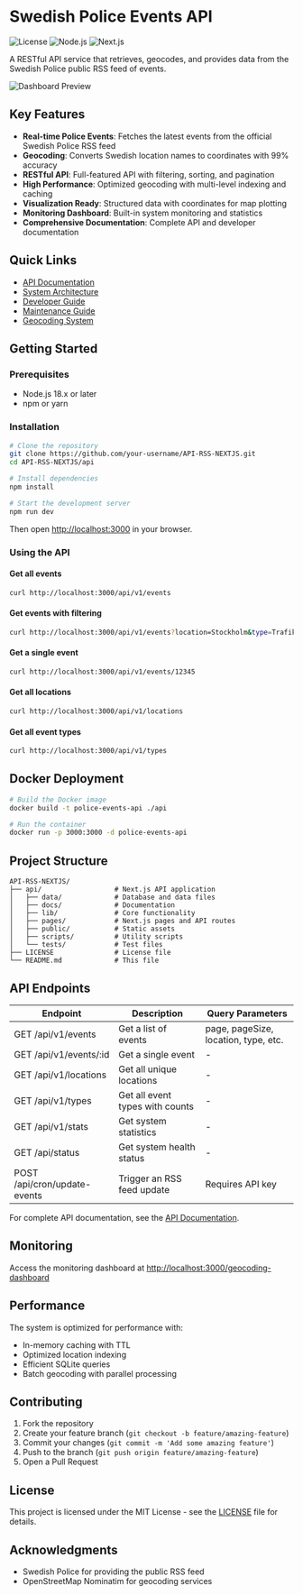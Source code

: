 # Swedish Police Events API

![License](https://img.shields.io/badge/license-MIT-blue.svg)
![Node.js](https://img.shields.io/badge/nodejs-18.x-green.svg)
![Next.js](https://img.shields.io/badge/nextjs-15.x-black.svg)

A RESTful API service that retrieves, geocodes, and provides data from the Swedish Police public RSS feed of events.

![Dashboard Preview](api/public/dashboard-preview.png)

## Key Features

- **Real-time Police Events**: Fetches the latest events from the official Swedish Police RSS feed
- **Geocoding**: Converts Swedish location names to coordinates with 99% accuracy
- **RESTful API**: Full-featured API with filtering, sorting, and pagination
- **High Performance**: Optimized geocoding with multi-level indexing and caching
- **Visualization Ready**: Structured data with coordinates for map plotting
- **Monitoring Dashboard**: Built-in system monitoring and statistics
- **Comprehensive Documentation**: Complete API and developer documentation

## Quick Links

- [API Documentation](api/docs/api/README.md)
- [System Architecture](api/docs/architecture/README.md)
- [Developer Guide](api/docs/developer/README.md)
- [Maintenance Guide](api/docs/maintenance/README.md)
- [Geocoding System](api/docs/geocoding/README.md)

## Getting Started

### Prerequisites

- Node.js 18.x or later
- npm or yarn

### Installation

```bash
# Clone the repository
git clone https://github.com/your-username/API-RSS-NEXTJS.git
cd API-RSS-NEXTJS/api

# Install dependencies
npm install

# Start the development server
npm run dev
```

Then open [http://localhost:3000](http://localhost:3000) in your browser.

### Using the API

#### Get all events

```bash
curl http://localhost:3000/api/v1/events
```

#### Get events with filtering

```bash
curl http://localhost:3000/api/v1/events?location=Stockholm&type=Trafikolycka
```

#### Get a single event

```bash
curl http://localhost:3000/api/v1/events/12345
```

#### Get all locations

```bash
curl http://localhost:3000/api/v1/locations
```

#### Get all event types

```bash
curl http://localhost:3000/api/v1/types
```

## Docker Deployment

```bash
# Build the Docker image
docker build -t police-events-api ./api

# Run the container
docker run -p 3000:3000 -d police-events-api
```

## Project Structure

```
API-RSS-NEXTJS/
├── api/                  # Next.js API application
│   ├── data/             # Database and data files
│   ├── docs/             # Documentation
│   ├── lib/              # Core functionality
│   ├── pages/            # Next.js pages and API routes
│   ├── public/           # Static assets
│   ├── scripts/          # Utility scripts
│   └── tests/            # Test files
├── LICENSE               # License file
└── README.md             # This file
```

## API Endpoints

| Endpoint                | Description                        | Query Parameters                |
|-------------------------|------------------------------------|--------------------------------|
| GET /api/v1/events      | Get a list of events              | page, pageSize, location, type, etc. |
| GET /api/v1/events/:id  | Get a single event                | -                               |
| GET /api/v1/locations   | Get all unique locations          | -                               |
| GET /api/v1/types       | Get all event types with counts   | -                               |
| GET /api/v1/stats       | Get system statistics             | -                               |
| GET /api/status         | Get system health status          | -                               |
| POST /api/cron/update-events | Trigger an RSS feed update   | Requires API key                |

For complete API documentation, see the [API Documentation](api/docs/api/README.md).

## Monitoring

Access the monitoring dashboard at [http://localhost:3000/geocoding-dashboard](http://localhost:3000/geocoding-dashboard)

## Performance

The system is optimized for performance with:

- In-memory caching with TTL
- Optimized location indexing
- Efficient SQLite queries
- Batch geocoding with parallel processing

## Contributing

1. Fork the repository
2. Create your feature branch (`git checkout -b feature/amazing-feature`)
3. Commit your changes (`git commit -m 'Add some amazing feature'`)
4. Push to the branch (`git push origin feature/amazing-feature`)
5. Open a Pull Request

## License

This project is licensed under the MIT License - see the [LICENSE](LICENSE) file for details.

## Acknowledgments

- Swedish Police for providing the public RSS feed
- OpenStreetMap Nominatim for geocoding services 